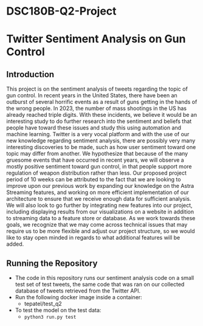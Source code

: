 # DSC180B-Q2-Project

# Twitter Sentiment Analysis on Gun Control

## Introduction
This project is on the sentiment analysis of tweets regarding the topic of gun control. In recent years in the United States, there have been an outburst of several horrific events as a result of guns getting in the hands of the wrong people. In 2023, the number of mass shootings in the US has already reached triple digits. With these incidents, we believe it would be an interesting study to do further research into the sentiment and beliefs that people have toward these issues and study this using automation and machine learning. Twitter is a very vocal platform and with the use of our new knowledge regarding sentiment analysis, there are possibly very many interesting discoveries to be made, such as how user sentiment toward one topic may differ from another. We hypothesize that because of the many gruesome events that have occurred in recent years, we will observe a mostly positive sentiment toward gun control, in that people support more regulation of weapon distribution rather than less. Our proposed project period of 10 weeks can be attributed to the fact that we are looking to improve upon our previous work by expanding our knowledge on the Astra Streaming features, and working on more efficient implementation of our architecture to ensure that we receive enough data for sufficient analysis.  We will also look to go further by integrating new features into our project, including displaying results from our visualizations on a website in addition to streaming data to a feature store or database. As we work towards these goals, we recognize that we may come across technical issues that may require us to be more flexible and adjust our project structure, so we would like to stay open minded in regards to what additional features will be added.


## Running the Repository
* The code in this repository runs our sentiment analysis code on a small test set of test tweets, the same code that was ran on our collected database of tweets retrieved from the Twitter API.
* Run the following docker image inside a container: 
  * tepatel/test_q2
* To test the model on the test data: 
  * `python3 run.py test`



